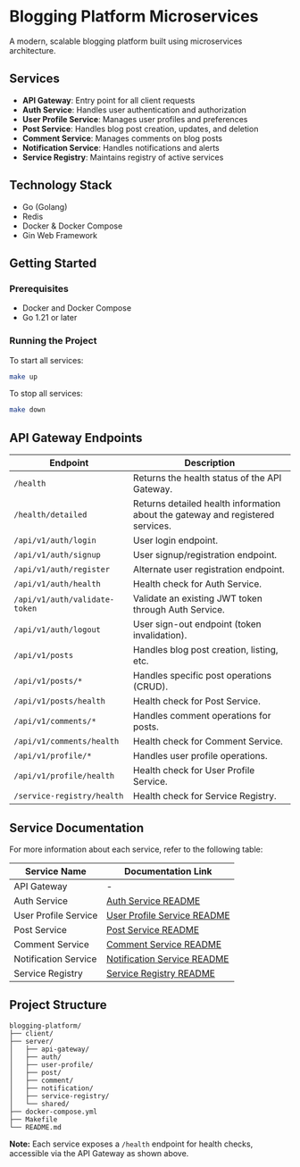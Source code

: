 # Blogging Platform Microservices

A modern, scalable blogging platform built using microservices architecture.

## Services

- **API Gateway**: Entry point for all client requests
- **Auth Service**: Handles user authentication and authorization
- **User Profile Service**: Manages user profiles and preferences
- **Post Service**: Handles blog post creation, updates, and deletion
- **Comment Service**: Manages comments on blog posts
- **Notification Service**: Handles notifications and alerts
- **Service Registry**: Maintains registry of active services

## Technology Stack

- Go (Golang)
- Redis
- Docker & Docker Compose
- Gin Web Framework

## Getting Started

### Prerequisites

- Docker and Docker Compose
- Go 1.21 or later

### Running the Project

To start all services:
```bash
make up
```

To stop all services:
```bash
make down
```

## API Gateway Endpoints

| Endpoint                   | Description                                      |
|---------------------------|--------------------------------------------------|
| `/health`                 | Returns the health status of the API Gateway.    |
| `/health/detailed`        | Returns detailed health information about the gateway and registered services. |
| `/api/v1/auth/login`      | User login endpoint.                             |
| `/api/v1/auth/signup`     | User signup/registration endpoint.               |
| `/api/v1/auth/register`   | Alternate user registration endpoint.            |
| `/api/v1/auth/health`     | Health check for Auth Service.                   |
| `/api/v1/auth/validate-token` | Validate an existing JWT token through Auth Service. |
| `/api/v1/auth/logout`            | User sign-out endpoint (token invalidation).     |
| `/api/v1/posts`           | Handles blog post creation, listing, etc.        |
| `/api/v1/posts/*`         | Handles specific post operations (CRUD).         |
| `/api/v1/posts/health`    | Health check for Post Service.                   |
| `/api/v1/comments/*`      | Handles comment operations for posts.            |
| `/api/v1/comments/health` | Health check for Comment Service.                |
| `/api/v1/profile/*`       | Handles user profile operations.                 |
| `/api/v1/profile/health`  | Health check for User Profile Service.           |
| `/service-registry/health`| Health check for Service Registry.               |

## Service Documentation

For more information about each service, refer to the following table:

| Service Name         | Documentation Link                                      |
|---------------------|--------------------------------------------------------|
| API Gateway         | -                                                      |
| Auth Service        | [Auth Service README](server/auth/README.md)           |
| User Profile Service| [User Profile Service README](server/user-profile/README.md) |
| Post Service        | [Post Service README](server/post/README.md)           |
| Comment Service     | [Comment Service README](server/comment/README.md)     |
| Notification Service| [Notification Service README](server/notification/README.md) |
| Service Registry    | [Service Registry README](server/service-registry/README.md) |

## Project Structure

```
blogging-platform/
├── client/
├── server/
│   ├── api-gateway/
│   ├── auth/
│   ├── user-profile/
│   ├── post/
│   ├── comment/
│   ├── notification/
│   ├── service-registry/
│   └── shared/
├── docker-compose.yml
├── Makefile
└── README.md
```

**Note:** Each service exposes a `/health` endpoint for health checks, accessible via the API Gateway as shown above.